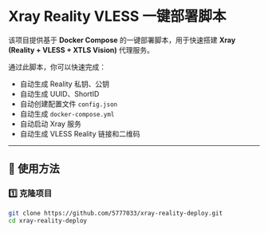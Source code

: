 # Xray Reality VLESS 一键部署脚本

该项目提供基于 **Docker Compose** 的一键部署脚本，用于快速搭建 **Xray (Reality + VLESS + XTLS Vision)** 代理服务。

通过此脚本，你可以快速完成：
- 自动生成 Reality 私钥、公钥
- 自动生成 UUID、ShortID
- 自动创建配置文件 `config.json`
- 自动生成 `docker-compose.yml`
- 自动启动 Xray 服务
- 自动生成 VLESS Reality 链接和二维码

---

## 🚀 使用方法

### 1️⃣ 克隆项目
```bash
git clone https://github.com/5777033/xray-reality-deploy.git
cd xray-reality-deploy

